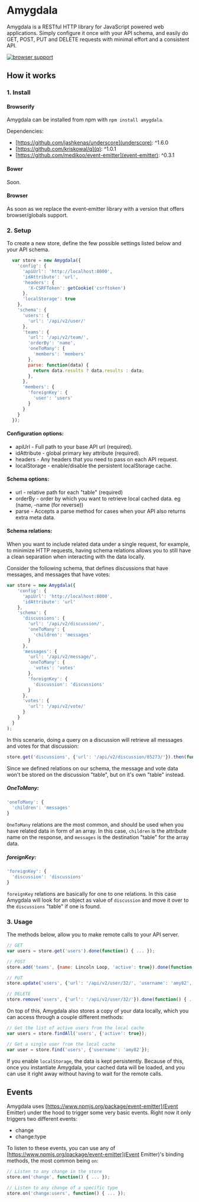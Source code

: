 Amygdala
========

Amygdala is a RESTful HTTP library for JavaScript powered web applications. Simply configure it once with your API schema, and easily do GET, POST, PUT and DELETE requests with minimal effort and a consistent API.

[![browser support](https://ci.testling.com/lincolnloop/amygdala.png)
](https://ci.testling.com/lincolnloop/amygdala)

## How it works

### 1. Install


#### Browserify

Amygdala can be installed from npm with `npm install amygdala`.

Dependencies:

* [https://github.com/jashkenas/underscore](underscore): ^1.6.0
* [https://github.com/kriskowal/q](q): ^1.0.1
* [https://github.com/medikoo/event-emitter](event-emitter): ^0.3.1


#### Bower

Soon.


#### Browser

As soon as we replace the event-emitter library with a version that offers browser/globals support.


### 2. Setup

To create a new store, define the few possible settings listed below and your API schema.

```javascript
  var store = new Amygdala({
    'config': {
      'apiUrl': 'http://localhost:8000',
      'idAttribute': 'url',
      'headers': {
        'X-CSRFToken': getCookie('csrftoken')
      },
      'localStorage': true
    },
    'schema': {
      'users': {
        'url': '/api/v2/user/'
      },
      'teams': {
        'url': '/api/v2/team/',
        'orderBy': 'name',
        'oneToMany': {
          'members': 'members'
        },
        parse: function(data) {
          return data.results ? data.results : data;
        },
      },
      'members': {
        'foreignKey': {
          'user': 'users'
        }
      }
    }
  });
```

#### Configuration options:

  * apiUrl - Full path to your base API url (required).
  * idAttribute - global primary key attribute (required). 
  * headers - Any headers that you need to pass on each API request.
  * localStorage - enable/disable the persistent localStorage cache.

#### Schema options:
  
  * url - relative path for each "table" (required)
  * orderBy - order by which you want to retrieve local cached data. eg (name, -name (for reverse))
  * parse - Accepts a parse method for cases when your API also returns extra meta data.


#### Schema relations:

When you want to include related data under a single request, for example, to minimize HTTP requests, having schema relations allows you to still have a clean separation when interacting with the data locally.

Consider the following schema, that defines discussions that have messages, and messages that have votes:

```javascript
var store = new Amygdala({
    'config': {
      'apiUrl': 'http://localhost:8000',
      'idAttribute': 'url'
    },
    'schema': {
      'discussions': {
        'url': '/api/v2/discussion/',
        'oneToMany': {
          'children': 'messages'
        }
      },
      'messages': {
        'url': '/api/v2/message/',
        'oneToMany': {
          'votes': 'votes'
        },
        'foreignKey': {
          'discussion': 'discussions'
        }
      },
      'votes': {
        'url': '/api/v2/vote/'
      }
    }
  }
);
```

In this scenario, doing a query on a discussion will retrieve all messages and votes for that discussion:

```javascript
store.get('discussions', {'url': '/api/v2/discussion/85273/'}).then(function(){ ... });
```

Since we defined relations on our schema, the message and vote data won't be stored on the discussion "table", but on it's own "table" instead.

##### OneToMany:

```javascript
'oneToMany': {
  'children': 'messages'
}
```

`OneToMany` relations are the most common, and should be used when you have related data in form of an array. In this case, `children` is the attribute name on the response, and `messages` is the destination "table" for the array data.


##### foreignKey:

```javascript
'foreignKey': {
  'discussion': 'discussions'
}
```

`foreignKey` relations are basically for one to one relations. In this case Amygdala will look for an object as value of `discussion` and move it over to the `discussions` "table" if one is found.


### 3. Usage

The methods below, allow you to make remote calls to your API server.

```javascript
// GET
var users = store.get('users').done(function() { ... });

// POST
store.add('teams', {name: Lincoln Loop, 'active': true}).done(function() { ... });

// PUT
store.update('users', {'url': '/api/v2/user/32/', 'username': 'amy82', 'active': true}).done(function() { ... });

// DELETE
store.remove('users', {'url': '/api/v2/user/32/'}).done(function() { ... });
```

On top of this, Amygdala also stores a copy of your data locally, which you can access through a couple different methods:

```javascript
// Get the list of active users from the local cache
var users = store.findAll('users', {'active': true});

// Get a single user from the local cache
var user = store.find('users', {'username': 'amy82'});
```

If you enable `localStorage`, the data is kept persistently. Because of this, once you instantiate Amygdala, your cached data will be loaded, and you can use it right away without having to wait for the remote calls.


## Events

Amygdala uses [https://www.npmjs.org/package/event-emitter](Event Emitter) under the hood
to trigger some very basic events. Right now it only triggers two different events:

* change
* change:type

To listen to these events, you can use any of [https://www.npmjs.org/package/event-emitter](Event Emitter)'s binding methods, the most common being `on`:

```javascript
// Listen to any change in the store
store.on('change', function() { ... });

// Listen to any change of a specific type
store.on('change:users', function() { ... });
```
